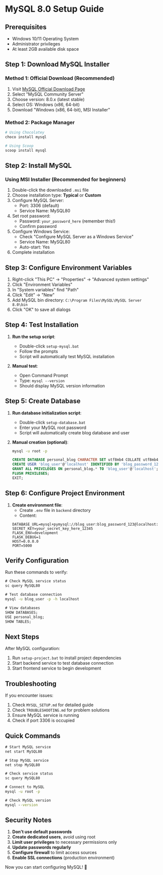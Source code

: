 # MySQL 8.0 Setup Guide

## Prerequisites

- Windows 10/11 Operating System
- Administrator privileges
- At least 2GB available disk space

## Step 1: Download MySQL Installer

### Method 1: Official Download (Recommended)
1. Visit [MySQL Official Download Page](https://dev.mysql.com/downloads/mysql/)
2. Select "MySQL Community Server"
3. Choose version: 8.0.x (latest stable)
4. Select OS: Windows (x86, 64-bit)
5. Download "Windows (x86, 64-bit), MSI Installer"

### Method 2: Package Manager
```bash
# Using Chocolatey
choco install mysql

# Using Scoop
scoop install mysql
```

## Step 2: Install MySQL

### Using MSI Installer (Recommended for beginners)
1. Double-click the downloaded `.msi` file
2. Choose installation type: **Typical** or **Custom**
3. Configure MySQL Server:
   - Port: 3306 (default)
   - Service Name: MySQL80
4. Set root password:
   - Password: `your_password_here` (remember this!)
   - Confirm password
5. Configure Windows Service:
   - Check "Configure MySQL Server as a Windows Service"
   - Service Name: MySQL80
   - Auto-start: Yes
6. Complete installation

## Step 3: Configure Environment Variables

1. Right-click "This PC" → "Properties" → "Advanced system settings"
2. Click "Environment Variables"
3. In "System variables" find "Path"
4. Click "Edit" → "New"
5. Add MySQL bin directory: `C:\Program Files\MySQL\MySQL Server 8.0\bin`
6. Click "OK" to save all dialogs

## Step 4: Test Installation

1. **Run the setup script**:
   - Double-click `setup-mysql.bat`
   - Follow the prompts
   - Script will automatically test MySQL installation

2. **Manual test**:
   - Open Command Prompt
   - Type: `mysql --version`
   - Should display MySQL version information

## Step 5: Create Database

1. **Run database initialization script**:
   - Double-click `setup-database.bat`
   - Enter your MySQL root password
   - Script will automatically create blog database and user

2. **Manual creation (optional)**:
   ```cmd
   mysql -u root -p
   ```
   ```sql
   CREATE DATABASE personal_blog CHARACTER SET utf8mb4 COLLATE utf8mb4_unicode_ci;
   CREATE USER 'blog_user'@'localhost' IDENTIFIED BY 'blog_password_123';
   GRANT ALL PRIVILEGES ON personal_blog.* TO 'blog_user'@'localhost';
   FLUSH PRIVILEGES;
   EXIT;
   ```

## Step 6: Configure Project Environment

1. **Create environment file**:
   - Create `.env` file in `backend` directory
   - Content:
   ```env
   DATABASE_URL=mysql+pymysql://blog_user:blog_password_123@localhost:3306/personal_blog
   SECRET_KEY=your_secret_key_here_12345
   FLASK_ENV=development
   FLASK_DEBUG=1
   HOST=0.0.0.0
   PORT=5000
   ```

## Verify Configuration

Run these commands to verify:
```cmd
# Check MySQL service status
sc query MySQL80

# Test database connection
mysql -u blog_user -p -h localhost

# View databases
SHOW DATABASES;
USE personal_blog;
SHOW TABLES;
```

## Next Steps

After MySQL configuration:
1. Run `setup-project.bat` to install project dependencies
2. Start backend service to test database connection
3. Start frontend service to begin development

## Troubleshooting

If you encounter issues:
1. Check `MYSQL_SETUP.md` for detailed guide
2. Check `TROUBLESHOOTING.md` for problem solutions
3. Ensure MySQL service is running
4. Check if port 3306 is occupied

## Quick Commands

```cmd
# Start MySQL service
net start MySQL80

# Stop MySQL service
net stop MySQL80

# Check service status
sc query MySQL80

# Connect to MySQL
mysql -u root -p

# Check MySQL version
mysql --version
```

## Security Notes

1. **Don't use default passwords**
2. **Create dedicated users**, avoid using root
3. **Limit user privileges** to necessary permissions only
4. **Update passwords regularly**
5. **Configure firewall** to limit access sources
6. **Enable SSL connections** (production environment)

Now you can start configuring MySQL! 🎉
